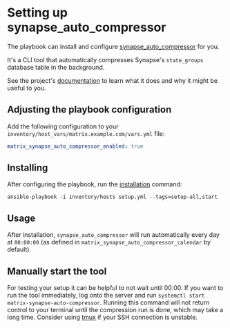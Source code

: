 # Setting up synapse_auto_compressor

The playbook can install and configure [synapse_auto_compressor](https://github.com/matrix-org/rust-synapse-compress-state/#automated-tool-synapse_auto_compressor) for you.

It's a CLI tool that automatically compresses Synapse's `state_groups` database table in the background.

See the project's [documentation](https://github.com/matrix-org/rust-synapse-compress-state/#automated-tool-synapse_auto_compressor) to learn what it does and why it might be useful to you.


## Adjusting the playbook configuration

Add the following configuration to your `inventory/host_vars/matrix.example.com/vars.yml` file:

```yaml
matrix_synapse_auto_compressor_enabled: true
```


## Installing

After configuring the playbook, run the [installation](installing.md) command:

```
ansible-playbook -i inventory/hosts setup.yml --tags=setup-all,start
```


## Usage

After installation, `synapse_auto_compressor` will run automatically every day at `00:00:00` (as defined in `matrix_synapse_auto_compressor_calendar` by default).

## Manually start the tool

For testing your setup it can be helpful to not wait until 00:00. If you want to run the tool immediately, log onto the server
and run `systemctl start matrix-synapse-auto-compressor`. Running this command will not return control to your terminal until the compression run is done, which may take a long time.
Consider using [tmux](https://en.wikipedia.org/wiki/Tmux) if your SSH connection is unstable.
